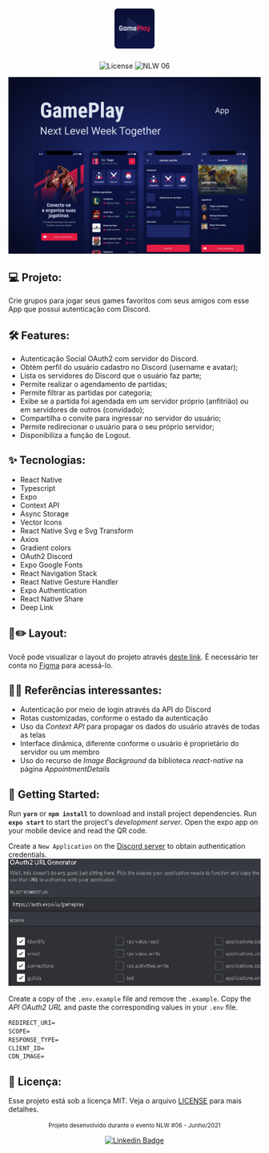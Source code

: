 <h1 align="center">
  <img alt="GamePlay" height="80" title="Plant Manager" src=".github/logo.png" />
</h1>

<p align="center">
  <img alt="License" src="https://img.shields.io/static/v1?label=license&message=MIT&color=E51C44&labelColor=0A1033">

 <img src="https://img.shields.io/static/v1?label=NLW&message=06&color=E51C44&labelColor=0A1033" alt="NLW 06" />
</p>

![cover](.github/cover.png?style=flat)

## :computer: Projeto:
Crie grupos para jogar seus games favoritos com seus amigos com esse App que possui autenticação com Discord.

## :hammer_and_wrench: Features:
- Autenticação Social OAuth2 com servidor do Discord.
- Obtém perfil do usuário cadastro no Discord (username e avatar);
- Lista os servidores do Discord que o usuário faz parte;
- Permite realizar o agendamento de partidas;
- Permite filtrar as partidas por categoria;
- Exibe se a partida foi agendada em um servidor próprio (anfitrião) ou em servidores de outros (convidado);
- Compartilha o convite para ingressar no servidor do usuário;
- Permite redirecionar o usuário para o seu próprio servidor;
- Disponibiliza a função de Logout.

## :sparkles: Tecnologias:
- React Native
- Typescript
- Expo
- Context API
- Async Storage
- Vector Icons
- React Native Svg e Svg Transform
- Axios
- Gradient colors
- OAuth2 Discord
- Expo Google Fonts
- React Navigation Stack
- React Native Gesture Handler
- Expo Authentication
- React Native Share
- Deep Link

## :bookmark::pencil2: Layout:
Você pode visualizar o layout do projeto através [deste link](https://www.figma.com/file/0kv33XYjvOgvKGKHBaiR07/GamePlay-NLW-Together?node-id=58913%3A83). É necessário ter conta no [Figma](http://figma.com/) para acessá-lo.

## :memo::scroll: Referências interessantes:
- Autenticação por meio de login através da API do Discord
- Rotas customizadas, conforme o estado da autenticação
- Uso da _Context API_ para propagar os dados do usuário através de todas as telas
- Interface dinâmica, diferente conforme o usuário é proprietário do servidor ou um membro
- Uso do recurso de _Image Background_ da biblioteca _react-native_ na página _AppointmentDetails_

## :rocket: Getting Started:
Run **`yarn`** or **`npm install`** to download and install project dependencies.
Run **`expo start`** to start the project's _development server_.
Open the expo app on your mobile device and read the QR code.

Create a `New Application` on the [Discord server](https://discord.com/developers/applications) to obtain authentication credentials.
<img alt="API OAuth2 URL" src=".github/API_OAuth2_URL.png" />

Create a copy of the `.env.example` file and remove the `.example`.
Copy the _API OAuth2 URL_ and paste the corresponding values in your `.env` file.
 
```cl
REDIRECT_URI=
SCOPE=
RESPONSE_TYPE=
CLIENT_ID=
CDN_IMAGE=
```

## 📄 Licença:
Esse projeto está sob a licença MIT. Veja o arquivo [LICENSE](LICENSE) para mais detalhes.
<br/>

<div align="center">
  <small>Projeto desenvolvido durante o evento NLW #06 - Junho/2021</small>

  [![Linkedin Badge](https://img.shields.io/badge/Paulo%20Krüger%20Costa-6633cc?style=flat-square&logo=Linkedin&logoColor=white)](https://www.linkedin.com/in/paulo-kruger-costa)
</div>